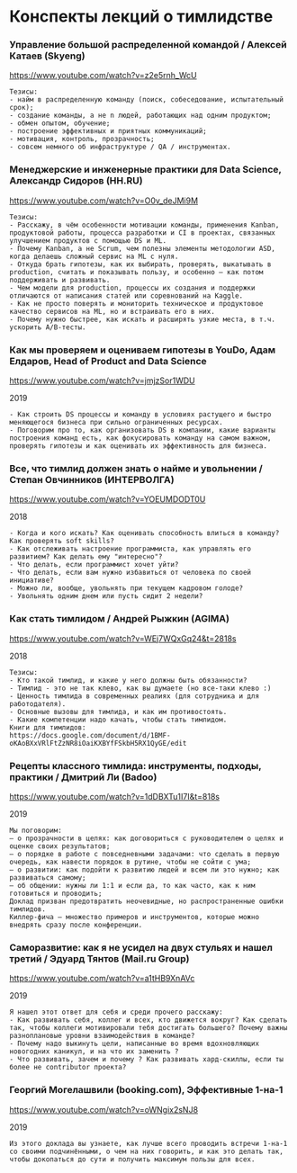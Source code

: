 # Конспекты лекций о тимлидстве

### Управление большой распределенной командой / Алексей Катаев (Skyeng)
https://www.youtube.com/watch?v=z2e5rnh_WcU
```
Тезисы:
- найм в распределенную команду (поиск, собеседование, испытательный срок);
- создание команды, а не n людей, работающих над одним продуктом;
- обмен опытом, обучение;
- построение эффективных и приятных коммуникаций;
- мотивация, контроль, прозрачность;
- совсем немного об инфраструктуре / QA / инструментах.
```

### Менеджерские и инженерные практики для Data Science, Александр Сидоров (HH.RU)
https://www.youtube.com/watch?v=O0v_deJMi9M
```
Тезисы:
- Расскажу, в чём особенности мотивации команды, применения Kanban, продуктовой работы, процесса разработки и CI в проектах, связанных улучшением продуктов с помощью DS и ML.
- Почему Kanban, а не Scrum, чем полезны элементы методологии ASD, когда делаешь сложный сервис на ML с нуля.
- Откуда брать гипотезы, как их выбирать, проверять, выкатывать в production, считать и показывать пользу, и особенно – как потом поддерживать и развивать.
- Чем модели для production, процессы их создания и поддержки отличаются от написания статей или соревнований на Kaggle.
- Как не просто поверять и мониторить техническое и продуктовое качество сервисов на ML, но и встраивать его в них.
- Почему нужно быстрее, как искать и расширять узкие места, в т.ч. ускорить A/B-тесты. 
```

### Как мы проверяем и оцениваем гипотезы в YouDo, Адам Елдаров, Head of Product and Data Science
https://www.youtube.com/watch?v=jmjzSor1WDU

2019
```
- Как строить DS процессы и команду в условиях растущего и быстро меняющегося бизнеса при сильно ограниченных ресурсах.
- Поговорим про то, как организовать DS в компании, какие варианты построения команд есть, как фокусировать команду на самом важном, проверять гипотезы и как оценивать их эффективность для бизнеса.
```

### Все, что тимлид должен знать о найме и увольнении / Степан Овчинников (ИНТЕРВОЛГА)
https://www.youtube.com/watch?v=YOEUMDODT0U

2018
```
- Когда и кого искать? Как оценивать способность влиться в команду? Как проверять soft skills? 
- Как отслеживать настроение программиста, как управлять его развитием? Как делать ему "интересно"?
- Что делать, если программист хочет уйти? 
- Что делать, если вам нужно избавиться от человека по своей инициативе?
- Можно ли, вообще, увольнять при текущем кадровом голоде?
- Увольнять одним днем или пусть сидит 2 недели?
```

### Как стать тимлидом / Андрей Рыжкин (AGIMA)
https://www.youtube.com/watch?v=WEj7WQxGq24&t=2818s

2018
```
Тезисы: 
- Кто такой тимлид, и какие у него должны быть обязанности? 
- Тимлид - это не так клево, как вы думаете (но все-таки клево :)
- Ценность тимлида в современных реалиях (для сотрудника и для работодателя).
- Основные вызовы для тимлида, и как им противостоять.
- Какие компетенции надо качать, чтобы стать тимлидом.
Книги для тимлидов:
https://docs.google.com/document/d/1BMF-oKAoBXxVRlFtZzNR8iOaiKXBYfFSkbH5RX1QyGE/edit
```

### Рецепты классного тимлида: инструменты, подходы, практики / Дмитрий Ли (Badoo)
https://www.youtube.com/watch?v=1dDBXTu1I7I&t=818s

2019
```
Мы поговорим:
— о прозрачности в целях: как договориться с руководителем о целях и оценке своих результатов;
— о порядке в работе с повседневными задачами: что сделать в первую очередь, как навести порядок в рутине, чтобы не сойти с ума;
— о развитии: как подойти к развитию людей и всем ли это нужно; как развиваться самому;
— об общении: нужны ли 1:1 и если да, то как часто, как к ним готовиться и проводить;
Доклад призван предотвратить неочевидные, но распространенные ошибки тимлидов. 
Киллер-фича — множество примеров и инструментов, которые можно внедрять сразу после конференции.
```

### Саморазвитие: как я не усидел на двух стульях и нашел третий / Эдуард Тянтов (Mail.ru Group)
https://www.youtube.com/watch?v=a1tHB9XnAVc

2019
```
Я нашел этот ответ для себя и среди прочего расскажу:
- Как развивать себя, коллег и всех, кто движется вокруг? Как сделать так, чтобы коллеги мотивировали тебя достигать большего? Почему важны разноплановые уровни взаимодействия в команде?
- Почему надо выкинуть цели, написанные во время вдохновляющих новогодних каникул, и на что их заменить ?
- Что развивать, зачем и почему ? Как развивать хард-скиллы, если ты более не contributor проекта?
```

### Георгий Могелашвили (booking.com), Эффективные 1-на-1
https://www.youtube.com/watch?v=oWNgix2sNJ8

2019
```
Из этого доклада вы узнаете, как лучше всего проводить встречи 1-на-1 со своими подчинёнными, о чем на них говорить, и как это делать так, чтобы докопаться до сути и получить максимум пользы для всех.
```
